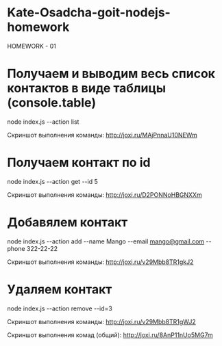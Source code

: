 # Kate-Osadcha-goit-nodejs-homework

HOMEWORK - 01

# Получаем и выводим весь список контактов в виде таблицы (console.table)

node index.js --action list

Скриншот выполнения команды:
http://joxi.ru/MAjPnnaU10NEWm

# Получаем контакт по id

node index.js --action get --id 5

Скриншот выполнения команды:
http://joxi.ru/D2PONNoHBGNXXm

# Добавялем контакт

node index.js --action add --name Mango --email mango@gmail.com --phone 322-22-22

Скриншот выполнения команды:
http://joxi.ru/v29Mbb8TR1gkJ2

# Удаляем контакт

node index.js --action remove --id=3

Скриншот выполнения команды:
http://joxi.ru/v29Mbb8TR1gWJ2

Скриншот выполнения комад (общий): http://joxi.ru/8AnP11nUo5MG7m
